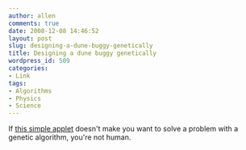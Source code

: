 ```yaml
---
author: allen
comments: true
date: 2008-12-08 14:46:52
layout: post
slug: designing-a-dune-buggy-genetically
title: Designing a dune buggy genetically
wordpress_id: 509
categories:
- Link
tags:
- Algorithms
- Physics
- Science
---
```


If [this simple applet](http://www.wreck.devisland.net/ga/) doesn't make you want to solve a problem with a genetic algorithm, you're not human.
